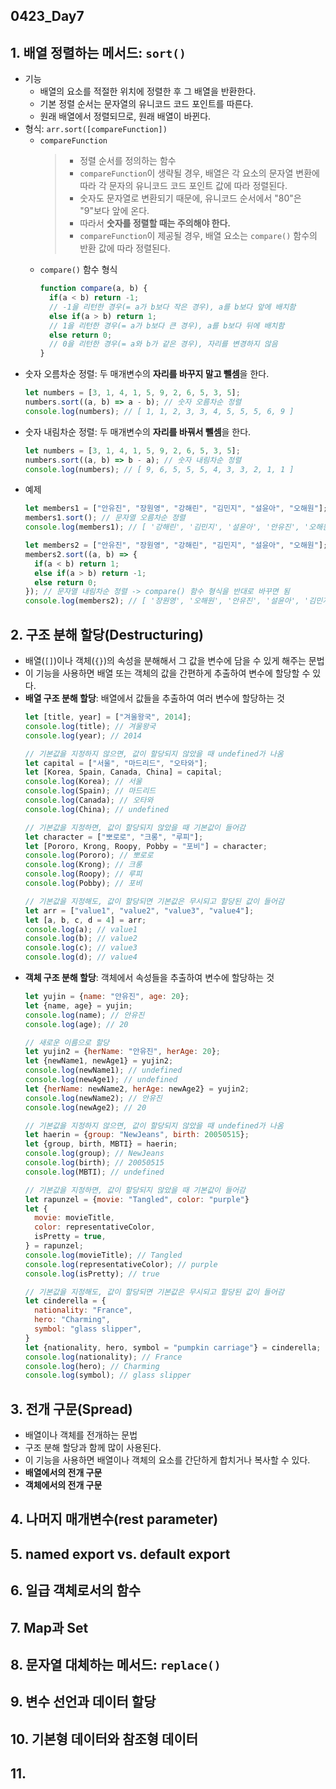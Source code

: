 ## 0423_Day7

## 1. 배열 정렬하는 메서드: `sort()`
- 기능
  - 배열의 요소를 적절한 위치에 정렬한 후 그 배열을 반환한다.
  - 기본 정렬 순서는 문자열의 유니코드 코드 포인트를 따른다.
  - 원래 배열에서 정렬되므로, 원래 배열이 바뀐다.
- 형식: `arr.sort([compareFunction])`
  - `compareFunction`
    > - 정렬 순서를 정의하는 함수
    > - `compareFunction`이 생략될 경우, 배열은 각 요소의 문자열 변환에 따라 각 문자의 유니코드 코드 포인트 값에 따라 정렬된다.
    > - 숫자도 문자열로 변환되기 때문에, 유니코드 순서에서 "80"은 "9"보다 앞에 온다.
    > - 따라서 **숫자를 정렬할 때는 주의해야 한다.**
    > - `compareFunction`이 제공될 경우, 배열 요소는 `compare()` 함수의 반환 값에 따라 정렬된다.
  - `compare()` 함수 형식
    ```javascript
    function compare(a, b) {
      if(a < b) return -1;
      // -1을 리턴한 경우(= a가 b보다 작은 경우), a를 b보다 앞에 배치함
      else if(a > b) return 1;
      // 1을 리턴한 경우(= a가 b보다 큰 경우), a를 b보다 뒤에 배치함
      else return 0;
      // 0을 리턴한 경우(= a와 b가 같은 경우), 자리를 변경하지 않음
    }
    ```
- 숫자 오름차순 정렬: 두 매개변수의 **자리를 바꾸지 말고 뺄셈**을 한다.
  ```javascript
  let numbers = [3, 1, 4, 1, 5, 9, 2, 6, 5, 3, 5];
  numbers.sort((a, b) => a - b); // 숫자 오름차순 정렬
  console.log(numbers); // [ 1, 1, 2, 3, 3, 4, 5, 5, 5, 6, 9 ]
  ```
- 숫자 내림차순 정렬: 두 매개변수의 **자리를 바꿔서 뺄셈**을 한다.
  ```javascript
  let numbers = [3, 1, 4, 1, 5, 9, 2, 6, 5, 3, 5];
  numbers.sort((a, b) => b - a); // 숫자 내림차순 정렬
  console.log(numbers); // [ 9, 6, 5, 5, 5, 4, 3, 3, 2, 1, 1 ]
  ```
- 예제
  ```javascript
  let members1 = ["안유진", "장원영", "강해린", "김민지", "설윤아", "오해원"];
  members1.sort(); // 문자열 오름차순 정렬
  console.log(members1); // [ '강해린', '김민지', '설윤아', '안유진', '오해원', '장원영' ]

  let members2 = ["안유진", "장원영", "강해린", "김민지", "설윤아", "오해원"];
  members2.sort((a, b) => {
    if(a < b) return 1;
    else if(a > b) return -1;
    else return 0;
  }); // 문자열 내림차순 정렬 -> compare() 함수 형식을 반대로 바꾸면 됨
  console.log(members2); // [ '장원영', '오해원', '안유진', '설윤아', '김민지', '강해린' ]
  ```

## 2. 구조 분해 할당(Destructuring)
- 배열(`[]`)이나 객체(`{}`)의 속성을 분해해서 그 값을 변수에 담을 수 있게 해주는 문법
- 이 기능을 사용하면 배열 또는 객체의 값을 간편하게 추출하여 변수에 할당할 수 있다.
- **배열 구조 분해 할당**: 배열에서 값들을 추출하여 여러 변수에 할당하는 것
  ```javascript
  let [title, year] = ["겨울왕국", 2014];
  console.log(title); // 겨울왕국
  console.log(year); // 2014

  // 기본값을 지정하지 않으면, 값이 할당되지 않았을 때 undefined가 나옴
  let capital = ["서울", "마드리드", "오타와"];
  let [Korea, Spain, Canada, China] = capital;
  console.log(Korea); // 서울
  console.log(Spain); // 마드리드
  console.log(Canada); // 오타와
  console.log(China); // undefined

  // 기본값을 지정하면, 값이 할당되지 않았을 때 기본값이 들어감
  let character = ["뽀로로", "크롱", "루피"];
  let [Pororo, Krong, Roopy, Pobby = "포비"] = character;
  console.log(Pororo); // 뽀로로
  console.log(Krong); // 크롱
  console.log(Roopy); // 루피
  console.log(Pobby); // 포비

  // 기본값을 지정해도, 값이 할당되면 기본값은 무시되고 할당된 값이 들어감
  let arr = ["value1", "value2", "value3", "value4"];
  let [a, b, c, d = 4] = arr;
  console.log(a); // value1
  console.log(b); // value2
  console.log(c); // value3
  console.log(d); // value4
  ```
- **객체 구조 분해 할당**: 객체에서 속성들을 추출하여 변수에 할당하는 것
  ```javascript
  let yujin = {name: "안유진", age: 20};
  let {name, age} = yujin;
  console.log(name); // 안유진
  console.log(age); // 20

  // 새로운 이름으로 할당
  let yujin2 = {herName: "안유진", herAge: 20};
  let {newName1, newAge1} = yujin2;
  console.log(newName1); // undefined
  console.log(newAge1); // undefined
  let {herName: newName2, herAge: newAge2} = yujin2;
  console.log(newName2); // 안유진
  console.log(newAge2); // 20

  // 기본값을 지정하지 않으면, 값이 할당되지 않았을 때 undefined가 나옴
  let haerin = {group: "NewJeans", birth: 20050515};
  let {group, birth, MBTI} = haerin;
  console.log(group); // NewJeans
  console.log(birth); // 20050515
  console.log(MBTI); // undefined

  // 기본값을 지정하면, 값이 할당되지 않았을 때 기본값이 들어감
  let rapunzel = {movie: "Tangled", color: "purple"}
  let {
    movie: movieTitle,
    color: representativeColor,
    isPretty = true,
  } = rapunzel;
  console.log(movieTitle); // Tangled
  console.log(representativeColor); // purple
  console.log(isPretty); // true

  // 기본값을 지정해도, 값이 할당되면 기본값은 무시되고 할당된 값이 들어감
  let cinderella = {
    nationality: "France",
    hero: "Charming",
    symbol: "glass slipper",
  }
  let {nationality, hero, symbol = "pumpkin carriage"} = cinderella;
  console.log(nationality); // France
  console.log(hero); // Charming
  console.log(symbol); // glass slipper
  ```

## 3. 전개 구문(Spread)
- 배열이나 객체를 전개하는 문법
- 구조 분해 할당과 함께 많이 사용된다.
- 이 기능을 사용하면 배열이나 객체의 요소를 간단하게 합치거나 복사할 수 있다.
- **배열에서의 전개 구문**
- **객체에서의 전개 구문**

## 4. 나머지 매개변수(rest parameter)

## 5. named export vs. default export

## 6. 일급 객체로서의 함수

## 7. Map과 Set

## 8. 문자열 대체하는 메서드: `replace()`

## 9. 변수 선언과 데이터 할당

## 10. 기본형 데이터와 참조형 데이터

## 11. 